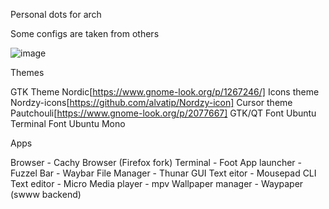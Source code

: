 Personal dots for arch 

Some configs are taken from others

![image](https://github.com/Waffelson/my-dots/assets/127903646/4e6d804d-a002-4963-be82-e1064678715f)


 Themes
 
GTK Theme Nordic[https://www.gnome-look.org/p/1267246/]
Icons theme Nordzy-icons[https://github.com/alvatip/Nordzy-icon]
Cursor theme Pautchouli[https://www.gnome-look.org/p/2077667]
GTK/QT Font Ubuntu
Terminal Font Ubuntu Mono

Apps 

Browser - Cachy Browser (Firefox fork)
Terminal - Foot
App launcher - Fuzzel
Bar - Waybar
File Manager - Thunar
GUI Text eitor - Mousepad
CLI Text editor - Micro
Media player - mpv
Wallpaper manager - Waypaper (swww backend)









